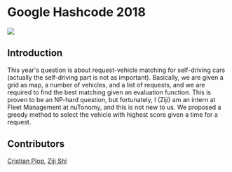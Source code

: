 # Google Hashcode 2018

![](https://anchr.io/i/9wLgJ.png)

## Introduction
This year's question is about request-vehicle matching for self-driving cars (actually the self-driving part is not as important). Basically, we are given a grid as map, a number of vehicles, and a list of requests, and we are required to find the best matching given an evaluation function. 
This is proven to be an NP-hard question, but fortunately, I (Ziji) am an intern at Fleet Management at nuTonomy, and this is not new to us.
We proposed a greedy method to select the vehicle with highest score given a time for a request. 

## Contributors
[Cristian Plop](https://www.linkedin.com/in/cristian-plop/), [Ziji Shi](https://www.linkedin.com/in/zijishi/)
